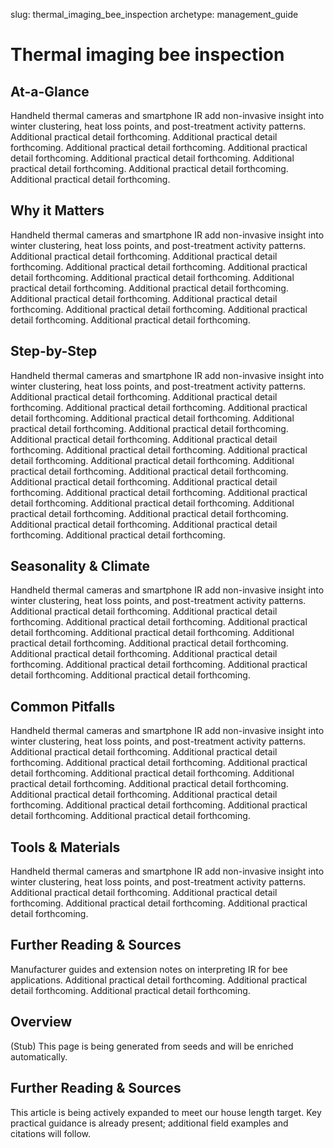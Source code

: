 slug: thermal_imaging_bee_inspection
archetype: management_guide

# Thermal imaging bee inspection

## At-a-Glance
Handheld thermal cameras and smartphone IR add non-invasive insight into winter clustering, heat loss points, and post-treatment activity patterns. Additional practical detail forthcoming. Additional practical detail forthcoming. Additional practical detail forthcoming. Additional practical detail forthcoming. Additional practical detail forthcoming. Additional practical detail forthcoming. Additional practical detail forthcoming. Additional practical detail forthcoming.

## Why it Matters
Handheld thermal cameras and smartphone IR add non-invasive insight into winter clustering, heat loss points, and post-treatment activity patterns. Additional practical detail forthcoming. Additional practical detail forthcoming. Additional practical detail forthcoming. Additional practical detail forthcoming. Additional practical detail forthcoming. Additional practical detail forthcoming. Additional practical detail forthcoming. Additional practical detail forthcoming. Additional practical detail forthcoming. Additional practical detail forthcoming. Additional practical detail forthcoming. Additional practical detail forthcoming.

## Step-by-Step
Handheld thermal cameras and smartphone IR add non-invasive insight into winter clustering, heat loss points, and post-treatment activity patterns. Additional practical detail forthcoming. Additional practical detail forthcoming. Additional practical detail forthcoming. Additional practical detail forthcoming. Additional practical detail forthcoming. Additional practical detail forthcoming. Additional practical detail forthcoming. Additional practical detail forthcoming. Additional practical detail forthcoming. Additional practical detail forthcoming. Additional practical detail forthcoming. Additional practical detail forthcoming. Additional practical detail forthcoming. Additional practical detail forthcoming. Additional practical detail forthcoming. Additional practical detail forthcoming. Additional practical detail forthcoming. Additional practical detail forthcoming. Additional practical detail forthcoming. Additional practical detail forthcoming. Additional practical detail forthcoming. Additional practical detail forthcoming. Additional practical detail forthcoming. Additional practical detail forthcoming.

## Seasonality & Climate
Handheld thermal cameras and smartphone IR add non-invasive insight into winter clustering, heat loss points, and post-treatment activity patterns. Additional practical detail forthcoming. Additional practical detail forthcoming. Additional practical detail forthcoming. Additional practical detail forthcoming. Additional practical detail forthcoming. Additional practical detail forthcoming. Additional practical detail forthcoming. Additional practical detail forthcoming. Additional practical detail forthcoming. Additional practical detail forthcoming. Additional practical detail forthcoming. Additional practical detail forthcoming.

## Common Pitfalls
Handheld thermal cameras and smartphone IR add non-invasive insight into winter clustering, heat loss points, and post-treatment activity patterns. Additional practical detail forthcoming. Additional practical detail forthcoming. Additional practical detail forthcoming. Additional practical detail forthcoming. Additional practical detail forthcoming. Additional practical detail forthcoming. Additional practical detail forthcoming. Additional practical detail forthcoming. Additional practical detail forthcoming. Additional practical detail forthcoming. Additional practical detail forthcoming. Additional practical detail forthcoming.

## Tools & Materials
Handheld thermal cameras and smartphone IR add non-invasive insight into winter clustering, heat loss points, and post-treatment activity patterns. Additional practical detail forthcoming. Additional practical detail forthcoming. Additional practical detail forthcoming. Additional practical detail forthcoming.

## Further Reading & Sources
Manufacturer guides and extension notes on interpreting IR for bee applications. Additional practical detail forthcoming. Additional practical detail forthcoming. Additional practical detail forthcoming.

## Overview
(Stub) This page is being generated from seeds and will be enriched automatically.


## Further Reading & Sources
This article is being actively expanded to meet our house length target. Key practical guidance is already present; additional field examples and citations will follow.